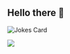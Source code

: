 ## Hello there 👋

![Jokes Card](https://readme-jokes.vercel.app/api) 

![](https://komarev.com/ghpvc/?username=your-github-username)

<!--
**albertsparrman/albertsparrman** is a ✨ _special_ ✨ repository because its `README.md` (this file) appears on your GitHub profile.

Here are some ideas to get you started:

- 🔭 I’m currently working on ...
- 🌱 I’m currently learning ...
- 👯 I’m looking to collaborate on ...
- 🤔 I’m looking for help with ...
- 💬 Ask me about ...
- 📫 How to reach me: ...
- 😄 Pronouns: ...
- ⚡ Fun fact: ...
-->
